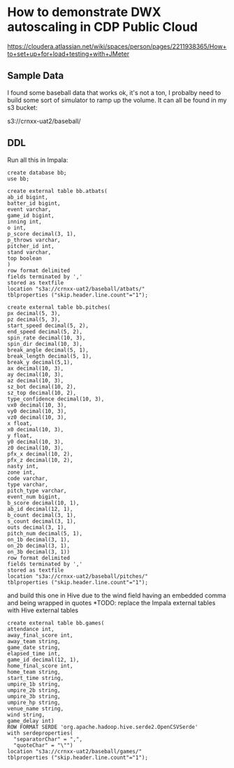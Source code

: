 # How to demonstrate DWX autoscaling in CDP Public Cloud

https://cloudera.atlassian.net/wiki/spaces/person/pages/2211938365/How+to+set+up+for+load+testing+with+JMeter




## Sample Data

I found some baseball data that works ok, it's not a ton, I probalby need to build some sort of simulator to ramp up the volume.  It can all be found in my s3 bucket:

s3://crnxx-uat2/baseball/



## DDL

Run all this in Impala:

```
create database bb;
use bb;
```

```
create external table bb.atbats(
ab_id bigint,
batter_id bigint,
event varchar,
game_id bigint,
inning int,
o int,
p_score decimal(3, 1),
p_throws varchar,
pitcher_id int,
stand varchar,
top boolean
)
row format delimited
fields terminated by ','
stored as textfile
location "s3a://crnxx-uat2/baseball/atbats/"
tblproperties ("skip.header.line.count"="1");
```

```
create external table bb.pitches(
px decimal(5, 3),
pz decimal(5, 3),
start_speed decimal(5, 2),
end_speed decimal(5, 2),
spin_rate decimal(10, 3),
spin_dir decimal(10, 3),
break_angle decimal(5, 1),
break_length decimal(5, 1),
break_y decimal(5,1),
ax decimal(10, 3),
ay decimal(10, 3),
az decimal(10, 3),
sz_bot decimal(10, 2),
sz_top decimal(10, 2),
type_confidence decimal(10, 3),
vx0 decimal(10, 3),
vy0 decimal(10, 3),
vz0 decimal(10, 3),
x float,
x0 decimal(10, 3),
y float,
y0 decimal(10, 3),
z0 decimal(10, 3),
pfx_x decimal(10, 2),
pfx_z decimal(10, 2),
nasty int,
zone int,
code varchar,
type varchar,
pitch_type varchar,
event_num bigint,
b_score decimal(10, 1),
ab_id decimal(12, 1),
b_count decimal(3, 1),
s_count decimal(3, 1),
outs decimal(3, 1),
pitch_num decimal(5, 1),
on_1b decimal(3, 1),
on_2b decimal(3, 1),
on_3b decimal(3, 1))
row format delimited
fields terminated by ','
stored as textfile
location "s3a://crnxx-uat2/baseball/pitches/"
tblproperties ("skip.header.line.count"="1");
```

and build this one in Hive due to the wind field having an embedded comma and being wrapped in quotes
*TODO:  replace the Impala external tables with Hive external tables

```
create external table bb.games(
attendance int,
away_final_score int,
away_team string,
game_date string,
elapsed_time int,
game_id decimal(12, 1),
home_final_score int,
home_team string,
start_time string,
umpire_1b string,
umpire_2b string,
umpire_3b string,
umpire_hp string,
venue_name string,
wind string,
game_delay int)
ROW FORMAT SERDE 'org.apache.hadoop.hive.serde2.OpenCSVSerde'
with serdeproperties(
  "separatorChar" = ",",
  "quoteChar" = "\"")
location "s3a://crnxx-uat2/baseball/games/"
tblproperties ("skip.header.line.count"="1");
```


